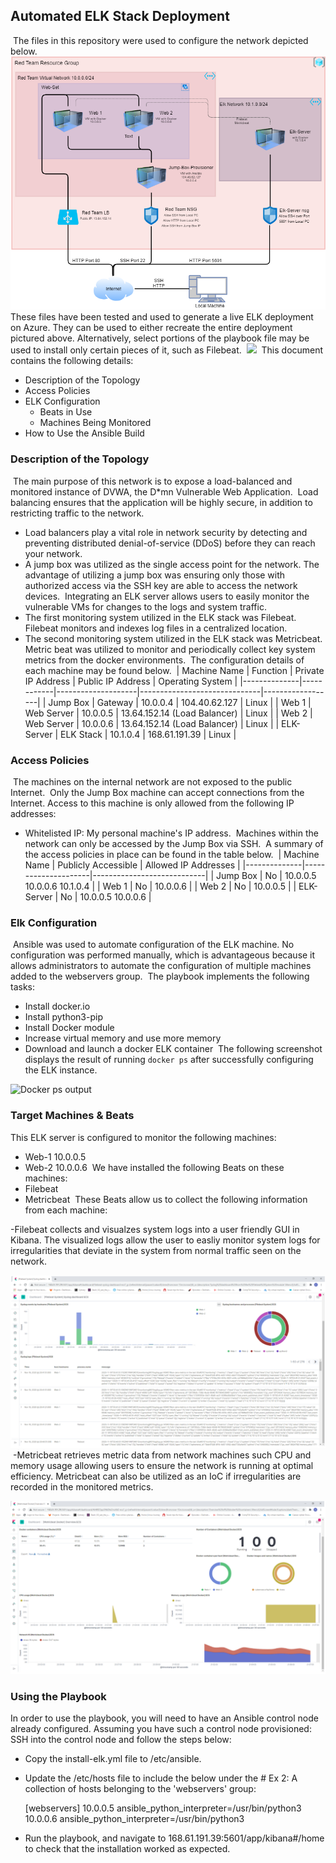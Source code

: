 ## Automated ELK Stack Deployment
​
The files in this repository were used to configure the network depicted below.
​
![](Diagrams/Red-Team_Network_Diagram.png)
​
These files have been tested and used to generate a live ELK deployment on Azure. They can be used to either recreate the entire deployment pictured above. Alternatively, select portions of the playbook file may be used to install only certain pieces of it, such as Filebeat.
​
  ![](Ansible/installation-elk.yml)
​
This document contains the following details:
- Description of the Topology
- Access Policies
- ELK Configuration
  - Beats in Use
  - Machines Being Monitored
- How to Use the Ansible Build
​
​
### Description of the Topology
​
The main purpose of this network is to expose a load-balanced and monitored instance of DVWA, the D*mn Vulnerable Web Application.
​
Load balancing ensures that the application will be highly secure, in addition to restricting traffic to the network.
- Load balancers play a vital role in network security by detecting and preventing distributed denial-of-service (DDoS) before they can reach your network.
- A jump box was utilized as the single access point for the network. The advantage of utilizing a jump box was ensuring only those with authorized access via the SSH key are able to access the network devices. 
​
Integrating an ELK server allows users to easily monitor the vulnerable VMs for changes to the logs and system traffic.
- The first monitoring system utilized in the ELK stack was Filebeat. Filebeat monitors and indexes log files in a centralized location. 
- The second monitoring system utilized in the ELK stack was Metricbeat. Metric beat was utilized to monitor and periodically collect key system metrics from the docker environments. 
​
The configuration details of each machine may be found below.
​
| Machine Name | Function   | Private IP Address | Public IP Address            | Operating System |
|--------------|------------|--------------------|------------------------------|------------------|
| Jump Box     | Gateway    | 10.0.0.4           | 104.40.62.127                | Linux            |
| Web 1        | Web Server | 10.0.0.5           | 13.64.152.14 (Load Balancer) | Linux            |
| Web 2        | Web Server | 10.0.0.6           | 13.64.152.14 (Load Balancer) | Linux            |
| ELK-Server   | ELK Stack  | 10.1.0.4           | 168.61.191.39                | Linux            |
​
### Access Policies
​
The machines on the internal network are not exposed to the public Internet. 
​
Only the Jump Box machine can accept connections from the Internet. Access to this machine is only allowed from the following IP addresses:
- Whitelisted IP: My personal machine's IP address. 
​
Machines within the network can only be accessed by the Jump Box via SSH.
​
A summary of the access policies in place can be found in the table below.
​
| Machine Name | Publicly Accessible | Allowed IP Addresses       |
|--------------|---------------------|----------------------------|
| Jump Box     | No                  | 10.0.0.5 10.0.0.6 10.1.0.4 |
| Web 1        | No                  | 10.0.0.6                   |
| Web 2        | No                  | 10.0.0.5                   |
| ELK-Server   | No                  | 10.0.0.5 10.0.0.6          |
​
### Elk Configuration
​
Ansible was used to automate configuration of the ELK machine. No configuration was performed manually, which is advantageous because it allows administrators to automate the configuration of multiple machines added to the webservers group. 
​
The playbook implements the following tasks:
- Install docker.io 
- Install python3-pip
- Install Docker module
- Increase virtual memory and use more memory
- Download and launch a docker ELK container
​
The following screenshot displays the result of running `docker ps` after successfully configuring the ELK instance.

![Docker ps output](docker_ps.png)
​
### Target Machines & Beats
This ELK server is configured to monitor the following machines:
- Web-1 10.0.0.5
- Web-2 10.0.0.6
​
We have installed the following Beats on these machines:
- Filebeat
- Metricbeat
​
These Beats allow us to collect the following information from each machine:

-Filebeat collects and visualzes system logs into a user friendly GUI in Kibana. The visualized logs allow the user to easliy monitor system logs for irregularities that deviate in the system from normal traffic seen on the network. 

![Filebeat Logs](Diagrams/filebeat.png)
​
-Metricbeat retrieves metric data from network machines such CPU and memory usage allowing users to ensure the network is running at optimal efficiency. Metricbeat can also be utilized as an IoC if irregularities are recorded in the monitored metrics.

![Metricbeat Metrics](Diagrams/metricbeat.png)

### Using the Playbook
In order to use the playbook, you will need to have an Ansible control node already configured. Assuming you have such a control node provisioned: 
​
SSH into the control node and follow the steps below:
- Copy the install-elk.yml file to /etc/ansible.
- Update the /etc/hosts file to include the below under the # Ex 2: A collection of hosts belonging to the 'webservers' group:

  [webservers]
   10.0.0.5 ansible_python_interpreter=/usr/bin/python3
   10.0.0.6 ansible_python_interpreter=/usr/bin/python3

- Run the playbook, and navigate to 168.61.191.39:5601/app/kibana#/home to check that the installation worked as expected.
